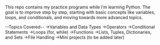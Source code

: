 This repo contains my practice programs while I’m learning Python.
The goal is to improve step by step, starting with basic concepts like variables, loops, and conditionals, and moving towards more advanced topics.

--Topics Covered--
->Variables and Data Types
->Operators
->Conditional Statements
->Loops (for, while)
->Functions
->Lists, Tuples, Dictionaries, and Sets
->File Handling
->Mini projects (to be added later)

